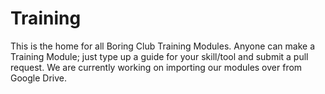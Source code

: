 # Training
This is the home for all Boring Club Training Modules. Anyone can make a Training Module; just type up a guide for your skill/tool and submit a pull request.
We are currently working on importing our modules over from Google Drive.
